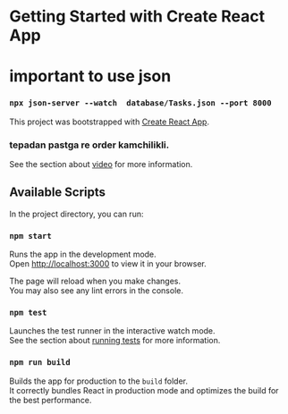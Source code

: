 # Getting Started with Create React App

# important to use json
### `npx json-server --watch  database/Tasks.json --port 8000`
This project was bootstrapped with [Create React App](https://github.com/facebook/create-react-app).


### tepadan pastga re order kamchilikli.
See the section about [video](https://www.youtube.com/watch?v=1EPQrdsfY9s) for more information.


## Available Scripts

In the project directory, you can run:

### `npm start`

Runs the app in the development mode.\
Open [http://localhost:3000](http://localhost:3000) to view it in your browser.

The page will reload when you make changes.\
You may also see any lint errors in the console.

### `npm test`

Launches the test runner in the interactive watch mode.\
See the section about [running tests](https://facebook.github.io/create-react-app/docs/running-tests) for more information.

### `npm run build`

Builds the app for production to the `build` folder.\
It correctly bundles React in production mode and optimizes the build for the best performance.



